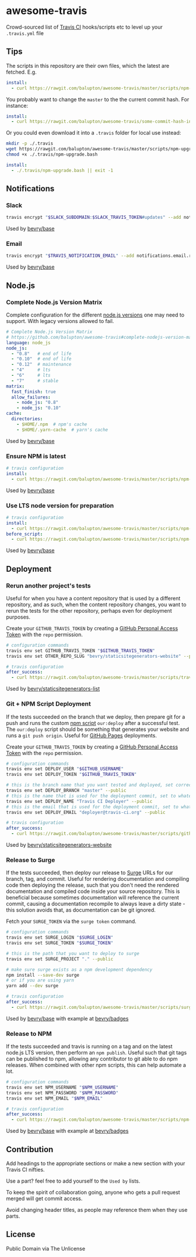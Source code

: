 # awesome-travis

Crowd-sourced list of [Travis CI](https://travis-ci.org) hooks/scripts etc to level up your `.travis.yml` file

## Tips

The scripts in this repository are their own files, which the latest are fetched. E.g.

``` yaml
install:
  - curl https://rawgit.com/balupton/awesome-travis/master/scripts/npm-upgrade.bash | bash || exit -1
```

You probably want to change the `master` to the the current commit hash. For instance:

``` yaml
install:
  - curl https://rawgit.com/balupton/awesome-travis/some-commit-hash-instead/scripts/npm-upgrade.bash | bash || exit -1
```

Or you could even download it into a `.travis` folder for local use instead:

``` bash
mkdir -p ./.travis
wget https://rawgit.com/balupton/awesome-travis/master/scripts/npm-upgrade.bash ./.travis/npm-upgrade.bash
chmod +x ./.travis/npm-upgrade.bash
```

``` yaml
install:
  - ./.travis/npm-upgrade.bash || exit -1
```


## Notifications

### Slack

``` bash
travis encrypt "$SLACK_SUBDOMAIN:$SLACK_TRAVIS_TOKEN#updates" --add notifications.slack
```

Used by [bevry/base](https://github.com/bevry/base)


### Email

``` bash
travis encrypt "$TRAVIS_NOTIFICATION_EMAIL" --add notifications.email.recipients
```

Used by [bevry/base](https://github.com/bevry/base)


## Node.js

### Complete Node.js Version Matrix

Complete configuration for the different [node.js versions](https://github.com/nodejs/LTS) one may need to support. With legacy versions allowed to fail.

``` yaml
# Complete Node.js Version Matrix
# https://github.com/balupton/awesome-travis#complete-nodejs-version-matrix
language: node_js
node_js:
  - "0.8"   # end of life
  - "0.10"  # end of life
  - "0.12"  # maintenance
  - "4"     # lts
  - "6"     # lts
  - "7"     # stable
matrix:
  fast_finish: true
  allow_failures:
    - node_js: "0.8"
    - node_js: "0.10"
cache:
  directories:
    - $HOME/.npm  # npm's cache
    - $HOME/.yarn-cache  # yarn's cache
```

Used by [bevry/base](https://github.com/bevry/base)


### Ensure NPM is latest

``` yaml
# travis configuration
install:
  - curl https://rawgit.com/balupton/awesome-travis/master/scripts/npm-upgrade.bash | bash || exit -1
```

Used by [bevry/base](https://github.com/bevry/base)


### Use LTS node version for preparation

``` yaml
# travis configuration
install:
  - curl https://rawgit.com/balupton/awesome-travis/master/scripts/npm-install.bash | bash || exit -1
before_script:
  - curl https://rawgit.com/balupton/awesome-travis/master/scripts/npm-verify.bash | bash || exit -1
```

Used by [bevry/base](https://github.com/bevry/base)


## Deployment

### Rerun another project's tests

Useful for when you have a content repository that is used by a different repository, and as such, when the content repository changes, you want to rerun the tests for the other repository, perhaps even for deployment purposes.

Create your `GITHUB_TRAVIS_TOKEN` by creating a [GitHub Personal Access Token](https://help.github.com/articles/creating-an-access-token-for-command-line-use/) with the `repo` permission.

``` bash
# configuration commands
travis env set GITHUB_TRAVIS_TOKEN "$GITHUB_TRAVIS_TOKEN"
travis env set OTHER_REPO_SLUG "bevry/staticsitegenerators-website" --private
```

``` yaml
# travis configuration
after_success:
  - curl https://rawgit.com/balupton/awesome-travis/master/scripts/travis-another.bash | bash || exit -1
```

Used by [bevry/staticsitegenerators-list](https://github.com/bevry/staticsitegenerators-list)


### Git + NPM Script Deployment

If the tests succeeded on the branch that we deploy, then prepare git for a push and runs the custom [npm script](https://docs.npmjs.com/misc/scripts) `our:deploy` after a successful test. The `our:deploy` script should be something that generates your website and runs a `git push origin`. Useful for [GitHub Pages](https://pages.github.com) deployments.

Create your `GITHUB_TRAVIS_TOKEN` by creating a [GitHub Personal Access Token](https://help.github.com/articles/creating-an-access-token-for-command-line-use/) with the `repo` permission.

``` bash
# configuration commands
travis env set DEPLOY_USER "$GITHUB_USERNAME"
travis env set DEPLOY_TOKEN "$GITHUB_TRAVIS_TOKEN"

# this is the branch name that you want tested and deployed, set correctly
travis env set DEPLOY_BRANCH "master" --public
# this is the name that is used for the deployment commit, set to whatever
travis env set DEPLOY_NAME "Travis CI Deployer" --public
# this is the email that is used for the deployment commit, set to whatever
travis env set DEPLOY_EMAIL "deployer@travis-ci.org" --public
```

``` yaml
# travis configuration
after_success:
  - curl https://rawgit.com/balupton/awesome-travis/master/scripts/github-pages.bash | bash || exit -1
```

Used by [bevry/staticsitegenerators-website](https://github.com/bevry/staticsitegenerators-website)


### Release to Surge

If the tests succeeded, then deploy our release to [Surge](https://surge.sh) URLs for our branch, tag, and commit. Useful for rendering documentation and compiling code then deploying the release, such that you don't need the rendered documentation and compiled code inside your source repository. This is beneficial because sometimes documentation will reference the current commit, causing a documentation recompile to always leave a dirty state - this solution avoids that, as documentation can be git ignored.

Fetch your `SURGE_TOKEN` via the `surge token` command.

``` bash
# configuration commands
travis env set SURGE_LOGIN "$SURGE_LOGIN"
travis env set SURGE_TOKEN "$SURGE_TOKEN"

# this is the path that you want to deploy to surge
travis env set SURGE_PROJECT "." --public

# make sure surge exists as a npm development dependency
npm install --save-dev surge
# or if you are using yarn
yarn add --dev surge
```

``` yaml
# travis configuration
after_success:
  - curl https://rawgit.com/balupton/awesome-travis/master/scripts/surge.bash | bash || exit -1
```

Used by [bevry/base](https://github.com/bevry/base) with example at [bevry/badges](https://github.com/bevry/badges)


### Release to NPM

If the tests succeeded and travis is running on a tag and on the latest node.js LTS version, then perform an `npm publish`. Useful such that git tags can be published to npm, allowing any contributor to git able to do npm releases. When combined with other npm scripts, this can help automate a lot.

``` bash
# configuration commands
travis env set NPM_USERNAME "$NPM_USERNAME"
travis env set NPM_PASSWORD "$NPM_PASSWORD"
travis env set NPM_EMAIL "$NPM_EMAIL"
```

``` yaml
# travis configuration
after_success:
  - curl https://rawgit.com/balupton/awesome-travis/master/scripts/npm-publish.bash | bash || exit -1
```

Used by [bevry/base](https://github.com/bevry/base) with example at [bevry/badges](https://github.com/bevry/badges)


## Contribution

Add headings to the appropriate sections or make a new section with your Travis CI nifties.

Use a part? feel free to add yourself to the `Used by` lists.

To keep the spirit of collaboration going, anyone who gets a pull request merged will get commit access.

Avoid changing header titles, as people may reference them when they use parts.


## License

Public Domain via The Unlicense
